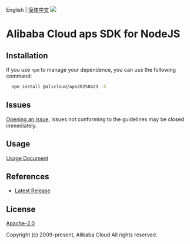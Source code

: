English | [简体中文](README-CN.md)
![](https://aliyunsdk-pages.alicdn.com/icons/AlibabaCloud.svg)

# Alibaba Cloud aps SDK for NodeJS

## Installation
If you use `npm` to manage your dependence, you can use the following command:

```sh
  npm install @alicloud/aps20250421 -S
```

## Issues
[Opening an Issue](https://github.com/aliyun/alibabacloud-typescript-sdk/issues/new), Issues not conforming to the guidelines may be closed immediately.

## Usage
[Usage Document](https://github.com/aliyun/alibabacloud-typescript-sdk/blob/master/docs/Usage-EN.md#quick-examples)

## References
* [Latest Release](https://github.com/aliyun/alibabacloud-typescript-sdk/)

## License
[Apache-2.0](http://www.apache.org/licenses/LICENSE-2.0)

Copyright (c) 2009-present, Alibaba Cloud All rights reserved.
